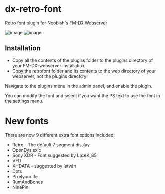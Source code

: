 # dx-retro-font

Retro font plugin for Noobish's [FM-DX Webserver](https://github.com/NoobishSVK/fm-dx-webserver)

![image](https://github.com/user-attachments/assets/027206e7-0565-42d1-a2af-57c0d6c7cb02)
![image](https://github.com/user-attachments/assets/d5e3f684-b1e8-475c-be69-f8f806f835eb)

## Installation

 - Copy all the contents of the plugins folder to the plugins directory of your FM-DX-webserver installation.
 - Copy the retrofont folder and its contents to the web directory of your webserver, not the plugins directory!

Navigate to the plugins menu in the admin panel, and enable the plugin.

You can modify the font and select if you want the PS text to use the font in the settings menu.

# New fonts

There are now 9 different extra font options included:

 - Retro - The default 7 segment display
 - OpenDyslexic
 - Sony XDR - Font suggested by LaceK_85
 - VFD
 - XHDATA - suggested by István
 - Dots
 - Pixelyourlife
 - RumAndBones
 - NinePin
